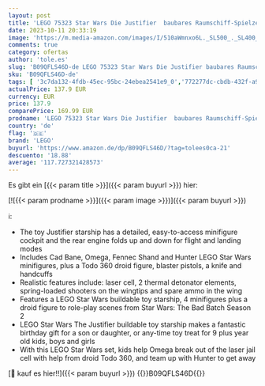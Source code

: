 ```yaml
---
layout: post
title: 'LEGO 75323 Star Wars Die Justifier  baubares Raumschiff-Spielzeug für Jungen und Mädchen  Sternenschiff mit Cad Bane-Minifigur und Droide Todo 360  Geschenk Kinder und Fans von The Bad Batch'
date: 2023-10-11 20:33:19
image: 'https://m.media-amazon.com/images/I/510aWmnxo6L._SL500_._SL400_.jpg'
comments: true
category: ofertas
author: 'tole.es'
slug: 'B09QFLS46D-de LEGO 75323 Star Wars Die Justifier baubares Raumschiff-...'
sku: 'B09QFLS46D-de'
tags: [ '3c7da132-4fdb-45ec-95bc-24ebea2541e9_0','772277dc-cbdb-432f-a915-25a321e9ed8c_0','772277dc-cbdb-432f-a915-25a321e9ed8c_3901','Arborist Merchandising Root','Bauklötze & Bausteine','Bauspielzeug & Konstruktionsspielzeug','Custom Stores','LEGO','Lego Star Wars','Self Service','Special Features Stores','Spielzeug','Xmas23 Most wanted Toys','lego','🇩🇪', ]
actualPrice: 137.9 EUR
currency: EUR
price: 137.9
comparePrice: 169.99 EUR
prodname: 'LEGO 75323 Star Wars Die Justifier  baubares Raumschiff-Spielzeug für Jungen und Mädchen  Sternenschiff mit Cad Bane-Minifigur und Droide Todo 360  Geschenk Kinder und Fans von The Bad Batch'
country: 'de'
flag: '🇩🇪'
brand: 'LEGO'
buyurl: 'https://www.amazon.de/dp/B09QFLS46D/?tag=tolees0ca-21'
descuento: '18.88'
average: '117.727321428573'
---
```


Es gibt ein [{{< param title >}}]({{< param buyurl >}}) hier:

[![{{< param prodname >}}]({{< param image >}})]({{< param buyurl >}})

ℹ️:

- The toy Justifier starship has a detailed, easy-to-access minifigure cockpit and the rear engine folds up and down for flight and landing modes
- Includes Cad Bane, Omega, Fennec Shand and Hunter LEGO Star Wars minifigures, plus a Todo 360 droid figure, blaster pistols, a knife and handcuffs
- Realistic features include: laser cell, 2 thermal detonator elements, spring-loaded shooters on the wingtips and spare ammo in the wing
- Features a LEGO Star Wars buildable toy starship, 4 minifigures plus a droid figure to role-play scenes from Star Wars: The Bad Batch Season 2
- LEGO Star Wars The Justifier buildable toy starship makes a fantastic birthday gift for a son or daughter, or any-time toy treat for 9 plus year old kids, boys and girls
- With this LEGO Star Wars set, kids help Omega break out of the laser jail cell with help from droid Todo 360, and team up with Hunter to get away

[🛒 kauf es hier!!]({{< param buyurl >}})
{{<world>}}B09QFLS46D{{</world>}}

